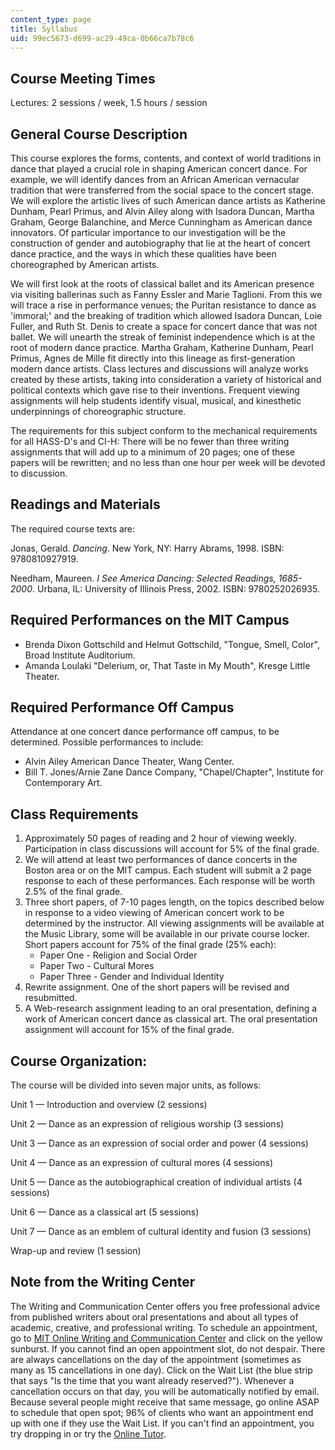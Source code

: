 ```yaml
---
content_type: page
title: Syllabus
uid: 99ec5673-d699-ac29-49ca-0b66ca7b78c6
---
```


Course Meeting Times
--------------------

Lectures: 2 sessions / week, 1.5 hours / session

General Course Description
--------------------------

This course explores the forms, contents, and context of world traditions in dance that played a crucial role in shaping American concert dance. For example, we will identify dances from an African American vernacular tradition that were transferred from the social space to the concert stage. We will explore the artistic lives of such American dance artists as Katherine Dunham, Pearl Primus, and Alvin Ailey along with Isadora Duncan, Martha Graham, George Balanchine, and Merce Cunningham as American dance innovators. Of particular importance to our investigation will be the construction of gender and autobiography that lie at the heart of concert dance practice, and the ways in which these qualities have been choreographed by American artists.

We will first look at the roots of classical ballet and its American presence via visiting ballerinas such as Fanny Essler and Marie Taglioni. From this we will trace a rise in performance venues; the Puritan resistance to dance as 'immoral;' and the breaking of tradition which allowed Isadora Duncan, Loie Fuller, and Ruth St. Denis to create a space for concert dance that was not ballet. We will unearth the streak of feminist independence which is at the root of modern dance practice. Martha Graham, Katherine Dunham, Pearl Primus, Agnes de Mille fit directly into this lineage as first-generation modern dance artists. Class lectures and discussions will analyze works created by these artists, taking into consideration a variety of historical and political contexts which gave rise to their inventions. Frequent viewing assignments will help students identify visual, musical, and kinesthetic underpinnings of choreographic structure.

The requirements for this subject conform to the mechanical requirements for all HASS-D's and CI-H: There will be no fewer than three writing assignments that will add up to a minimum of 20 pages; one of these papers will be rewritten; and no less than one hour per week will be devoted to discussion.

Readings and Materials
----------------------

The required course texts are:

Jonas, Gerald. _Dancing_. New York, NY: Harry Abrams, 1998. ISBN: 9780810927919.

Needham, Maureen. _I See America Dancing: Selected Readings, 1685-2000_. Urbana, IL: University of Illinois Press, 2002. ISBN: 9780252026935.

Required Performances on the MIT Campus
---------------------------------------

*   Brenda Dixon Gottschild and Helmut Gottschild, "Tongue, Smell, Color", Broad Institute Auditorium.
*   Amanda Loulaki "Delerium, or, That Taste in My Mouth", Kresge Little Theater.

Required Performance Off Campus
-------------------------------

Attendance at one concert dance performance off campus, to be determined. Possible performances to include:

*   Alvin Ailey American Dance Theater, Wang Center.
*   Bill T. Jones/Arnie Zane Dance Company, "Chapel/Chapter", Institute for Contemporary Art.

Class Requirements
------------------

1.  Approximately 50 pages of reading and 2 hour of viewing weekly. Participation in class discussions will account for 5% of the final grade.
2.  We will attend at least two performances of dance concerts in the Boston area or on the MIT campus. Each student will submit a 2 page response to each of these performances. Each response will be worth 2.5% of the final grade.
3.  Three short papers, of 7-10 pages length, on the topics described below in response to a video viewing of American concert work to be determined by the instructor. All viewing assignments will be available at the Music Library, some will be available in our private course locker. Short papers account for 75% of the final grade (25% each):
    *   Paper One - Religion and Social Order
    *   Paper Two - Cultural Mores
    *   Paper Three - Gender and Individual Identity
4.  Rewrite assignment. One of the short papers will be revised and resubmitted.
5.  A Web-research assignment leading to an oral presentation, defining a work of American concert dance as classical art. The oral presentation assignment will account for 15% of the final grade.

Course Organization:
--------------------

The course will be divided into seven major units, as follows:

Unit 1 — Introduction and overview (2 sessions)

Unit 2 — Dance as an expression of religious worship (3 sessions)

Unit 3 — Dance as an expression of social order and power (4 sessions)

Unit 4 — Dance as an expression of cultural mores (4 sessions)

Unit 5 — Dance as the autobiographical creation of individual artists (4 sessions)

Unit 6 — Dance as a classical art (5 sessions)

Unit 7 — Dance as an emblem of cultural identity and fusion (3 sessions)

Wrap-up and review (1 session)

Note from the Writing Center
----------------------------

The Writing and Communication Center offers you free professional advice from published writers about oral presentations and about all types of academic, creative, and professional writing. To schedule an appointment, go to [MIT Online Writing and Communication Center](http://web.mit.edu/writing) and click on the yellow sunburst. If you cannot find an open appointment slot, do not despair. There are always cancellations on the day of the appointment (sometimes as many as 15 cancellations in one day). Click on the Wait List (the blue strip that says "Is the time that you want already reserved?"). Whenever a cancellation occurs on that day, you will be automatically notified by email. Because several people might receive that same message, go online ASAP to schedule that open spot; 96% of clients who want an appointment end up with one if they use the Wait List. If you can't find an appointment, you try dropping in or try the [Online Tutor](http://web.mit.edu/writing/Center/onlinetutor.html).